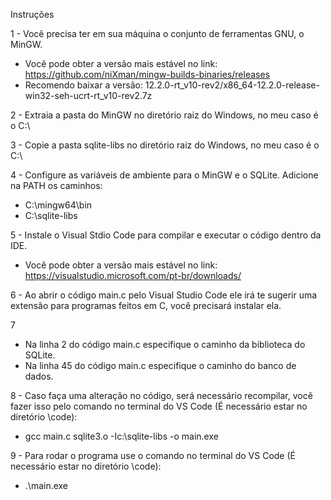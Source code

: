 Instruções

1 - Você precisa ter em sua máquina o conjunto de ferramentas GNU, o MinGW.
- Você pode obter a versão mais estável no link: https://github.com/niXman/mingw-builds-binaries/releases
- Recomendo baixar a versão: 12.2.0-rt_v10-rev2/x86_64-12.2.0-release-win32-seh-ucrt-rt_v10-rev2.7z

2 - Extraia a pasta do MinGW no diretório raiz do Windows, no meu caso é o C:\

3 - Copie a pasta sqlite-libs no diretório raiz do Windows, no meu caso é o C:\

4 - Configure as variáveis de ambiente para o MinGW e o SQLite.
Adicione na PATH os caminhos:
- C:\mingw64\bin
- C:\sqlite-libs

5 - Instale o Visual Stdio Code para compilar e executar o código dentro da IDE.
- Você pode obter a versão mais estável no link: https://visualstudio.microsoft.com/pt-br/downloads/

6 - Ao abrir o código main.c pelo Visual Studio Code ele irá te sugerir uma extensão para programas feitos em C, você precisará instalar ela.

7
- Na linha 2 do código main.c especifique o caminho da biblioteca do SQLite.
- Na linha 45 do código main.c especifique o caminho do banco de dados.

8 - Caso faça uma alteração no código, será necessário recompilar, você fazer isso pelo comando no terminal do VS Code (É necessário estar no diretório \code):
- gcc main.c sqlite3.o -Ic:\sqlite-libs -o main.exe

9 - Para rodar o programa use o comando no terminal do VS Code (É necessário estar no diretório \code):
- .\main.exe
